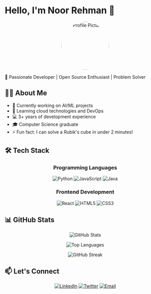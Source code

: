 # Hello, I'm Noor Rehman 👋
 <!-- Replace with your banner image -->

<div align="center">
  <img src="[68747470733a2f2f6d65646961322e67697068792e636f6d2f6d656469612f63554147754c69456354427752666b4151712f67697068792e6769663f6369643d656366303565343734626a726c636a74367963377730743230646a6f6b62746c396934653969716b6965396/200/333/ffffff?text=NR](https://camo.githubusercontent.com/19ce75d4b514d40c2b7802633111e8dbe1504d9ac9a4a82733a64fea36010e47/68747470733a2f2f6d65646961322e67697068792e636f6d2f6d656469612f63554147754c69456354427752666b4151712f67697068792e6769663f6369643d656366303565343734626a726c636a74367963377730743230646a6f6b62746c396934653969716b696539616e763869267269643d67697068792e6769662663743d73)" alt="Profile Picture" width="150" style="border-radius:50%"/>  <!-- Replace with your photo -->
</div>

🚀 Passionate Developer | Open Source Enthusiast | Problem Solver

## 👨‍💻 About Me

- 🔭 Currently working on AI/ML projects
- 🌱 Learning cloud technologies and DevOps
- 💻 3+ years of development experience
- 🎓 Computer Science graduate
- ⚡ Fun fact: I can solve a Rubik's cube in under 2 minutes!

## 🛠 Tech Stack

<div align="center">
  
### Programming Languages
![Python](https://img.shields.io/badge/Python-3776AB?style=for-the-badge&logo=python&logoColor=white)
![JavaScript](https://img.shields.io/badge/JavaScript-F7DF1E?style=for-the-badge&logo=javascript&logoColor=black)
![Java](https://img.shields.io/badge/Java-007396?style=for-the-badge&logo=java&logoColor=white)

### Frontend Development
![React](https://img.shields.io/badge/React-61DAFB?style=for-the-badge&logo=react&logoColor=black)
![HTML5](https://img.shields.io/badge/HTML5-E34F26?style=for-the-badge&logo=html5&logoColor=white)
![CSS3](https://img.shields.io/badge/CSS3-1572B6?style=for-the-badge&logo=css3&logoColor=white)

</div>

## 📊 GitHub Stats

<div align="center">
  
![GitHub Stats](https://github-readme-stats.vercel.app/api?username=NoorRehman1&show_icons=true&theme=radical&hide_border=true)

![Top Languages](https://github-readme-stats.vercel.app/api/top-langs/?username=NoorRehman1&layout=compact&theme=radical&hide_border=true)

![GitHub Streak](https://streak-stats.demolab.com/?user=NoorRehman1&theme=radical&hide_border=true)

</div>

## 📫 Let's Connect

<div align="center">
  
[![LinkedIn](https://img.shields.io/badge/LinkedIn-0077B5?style=for-the-badge&logo=linkedin&logoColor=white)](https://linkedin.com/in/yourprofile)
[![Twitter](https://img.shields.io/badge/Twitter-1DA1F2?style=for-the-badge&logo=twitter&logoColor=white)](https://twitter.com/yourhandle)
[![Email](https://img.shields.io/badge/Email-D14836?style=for-the-badge&logo=gmail&logoColor=white)](mailto:youremail@example.com)

</div>
